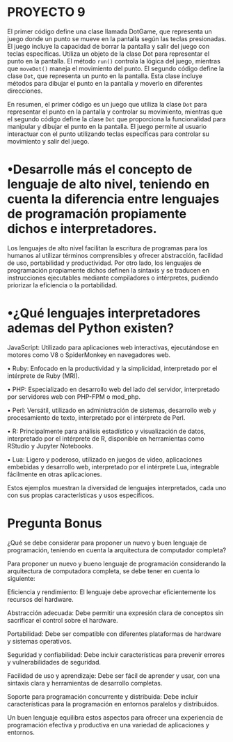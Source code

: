# PROYECTO 9

El primer código define una clase llamada DotGame, que representa un juego donde un punto se mueve en la pantalla según las teclas presionadas. El juego incluye la capacidad de borrar la pantalla y salir del juego con teclas específicas. Utiliza un objeto de la clase Dot para representar el punto en la pantalla. El método `run()` controla la lógica del juego, mientras que `moveDot()` maneja el movimiento del punto.
El segundo código define la clase `Dot`, que representa un punto en la pantalla. Esta clase incluye métodos para dibujar el punto en la pantalla y moverlo en diferentes direcciones.

En resumen, el primer código es un juego que utiliza la clase `Dot` para representar el punto en la pantalla y controlar su movimiento, mientras que el segundo código define la clase `Dot` que proporciona la funcionalidad para manipular y dibujar el punto en la pantalla. El juego permite al usuario interactuar con el punto utilizando teclas específicas para controlar su movimiento y salir del juego.

#  •Desarrolle más el concepto de lenguaje de alto nivel, teniendo en cuenta la diferencia entre lenguajes de programación propiamente dichos e interpretadores.

Los lenguajes de alto nivel facilitan la escritura de programas para los humanos al utilizar términos comprensibles y ofrecer abstracción, facilidad de uso, portabilidad y productividad. Por otro lado, los lenguajes de programación propiamente dichos definen la sintaxis y se traducen en instrucciones ejecutables mediante compiladores o intérpretes, pudiendo priorizar la eficiencia o la portabilidad.


# 	•¿Qué lenguajes interpretadores ademas del Python existen?

JavaScript: Utilizado para aplicaciones web interactivas, ejecutándose en motores como V8 o SpiderMonkey en navegadores web.

• Ruby: Enfocado en la productividad y la simplicidad, interpretado por el intérprete de Ruby (MRI).

• PHP: Especializado en desarrollo web del lado del servidor, interpretado por servidores web con PHP-FPM o mod_php.

• Perl: Versátil, utilizado en administración de sistemas, desarrollo web y procesamiento de texto, interpretado por el intérprete de Perl.

• R: Principalmente para análisis estadístico y visualización de datos, interpretado por el intérprete de R, disponible en herramientas como RStudio y Jupyter Notebooks.

• Lua: Ligero y poderoso, utilizado en juegos de video, aplicaciones embebidas y desarrollo web, interpretado por el intérprete Lua, integrable fácilmente en otras aplicaciones.

Estos ejemplos muestran la diversidad de lenguajes interpretados, cada uno con sus propias características y usos específicos.

# Pregunta Bonus

¿Qué se debe considerar para proponer un nuevo y buen lenguaje de programación, teniendo en cuenta la arquitectura de computador completa?

Para proponer un nuevo y bueno lenguaje de programación considerando la arquitectura de computadora completa, se debe tener en cuenta lo siguiente:

Eficiencia y rendimiento: El lenguaje debe aprovechar eficientemente los recursos del hardware.
 
Abstracción adecuada: Debe permitir una expresión clara de conceptos sin sacrificar el control sobre el hardware.

Portabilidad: Debe ser compatible con diferentes plataformas de hardware y sistemas operativos.

Seguridad y confiabilidad: Debe incluir características para prevenir errores y vulnerabilidades de seguridad.

Facilidad de uso y aprendizaje: Debe ser fácil de aprender y usar, con una sintaxis clara y herramientas de desarrollo completas.

Soporte para programación concurrente y distribuida: Debe incluir características para la programación en entornos paralelos y distribuidos.

Un buen lenguaje equilibra estos aspectos para ofrecer una experiencia de programación efectiva y productiva en una variedad de aplicaciones y entornos.

